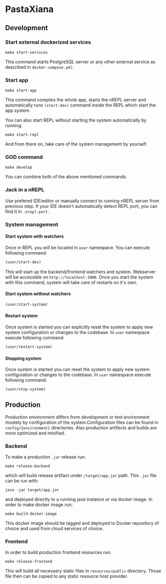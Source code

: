 # PastaXiana

## Development

### Start external dockerized services

```shell
make start-services
```

This command starts PostgreSQL server or any other external service as described in `docker-compose.yml`.


### Start app

```shell
make start-app
```

This command compiles the whole app, starts the nREPL server and automatically runs `(start-dev)` command inside the REPL which start the app system.

You can also start REPL without starting the system automatically by running:

```shell
make start-repl
```

And from there on, take care of the system management by yourself. 

### GOD command

```shell
make develop
```

You can combine both of the above mentioned commands.

### Jack in a nREPL

Use prefered IDE/editor or manually connect to running nREPL server from previous step. If your IDE doesn't automatically detect REPL port, you can find it in `.nrepl-port`.

### System management

#### Start system with watchers

Once in REPL you will be located in `user` namespace. You can execute following command:

```clojure
(user/start-dev)
```

This will start up the backend/frontend watchers and system. Webserver will be accessible on `http://localhost:3000`. Once you start the system with this command, system will take care of restarts on it's own.

#### Start system without watchers

```clojure
(user/start-system)
```

#### Restart system

Once system is started you can explicitly reset the system to apply new system configuration or changes to the codebase. In `user` namespace execute following command.

```clojure
(user/restart-system)
```

#### Stopping system

Once system is started you can reset the system to apply new system configuration or changes to the codebase. In `user` namespace execute following command.

```clojure
(user/stop-system)
```

## Production

Production environment differs from development or test environment mostely by configuration of the system.Configuration files can be found in `config/{environment}` directories. Also production artifects and builds are more optimized and minified.

### Backend

To make a production `.jar` release run:

```shell
make release-backend
```

which will build release artifact under `/target/app.jar` path. This `.jar` file can be run with:

```shell
java -jar target/app.jar
```

and deployed directly to a running java instance or via docker image. In order to make docker image run:

```shell
make build-docker-image
```

This docker image should be tagged and deployed to Docker repository of choice and used from cloud services of choice.

### Frontend

In order to build production frontend resources run:

```shell
make release-frontend
```

This will build all necessery static files in `resources/public` directory. Those file then can be copied to any static resource host provider.